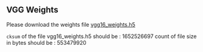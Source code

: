 ## VGG Weights

Please download the weights file [vgg16_weights.h5](https://drive.google.com/file/d/0Bz7KyqmuGsilT0J5dmRCM0ROVHc/view)


`cksum` of the file vgg16_weights.h5 should be : 1652526697 
count of file size in bytes should be          : 553479920 



